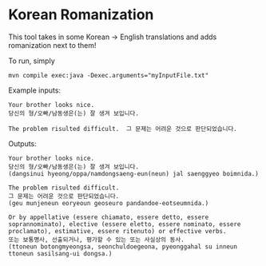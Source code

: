 # Korean Romanization

This tool takes in some Korean -> English translations and adds romanization next to them!

To run, simply
```
mvn compile exec:java -Dexec.arguments="myInputFile.txt"
```

Example inputs:
```
Your brother looks nice.
당신의 형/오빠/남동생은(는) 잘 생겨 보입니다.

The problem risulted difficult.  그 문제는 어려운 것으로 판단되었습니다.
```

Outputs:
```
Your brother looks nice.
당신의 형/오빠/남동생은(는) 잘 생겨 보입니다.
(dangsinui hyeong/oppa/namdongsaeng-eun(neun) jal saenggyeo boimnida.)

The problem risulted difficult.
그 문제는 어려운 것으로 판단되었습니다.
(geu munjeneun eoryeoun geoseuro pandandoe-eotseumnida.)

Or by appellative (essere chiamato, essere detto, essere soprannominato), elective (essere eletto, essere nominato, essere proclamato), estimative, essere ritenuto) or effective verbs.
또는 보통명사, 선출되거나, 평가할 수 있는 또는 사실상의 동사.
(ttoneun botongmyeongsa, seonchuldoegeona, pyeonggahal su inneun ttoneun sasilsang-ui dongsa.)
```
